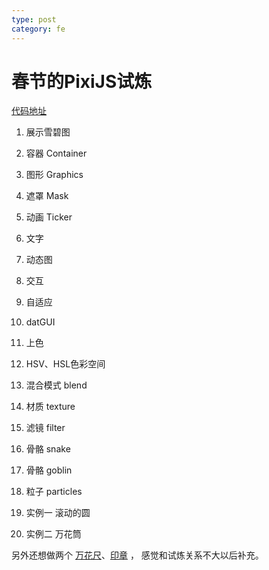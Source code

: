 ```yaml
---
type: post
category: fe
---
```

# 春节的PixiJS试炼

[代码地址](http://gongbushang.com:3000/gongbushang/pixijsPlayground)

1. 展示雪碧图

2. 容器 Container

3. 图形 Graphics

4. 遮罩 Mask

5. 动画 Ticker

6. 文字

7. 动态图

8. 交互

9. 自适应

10. datGUI

11. 上色

12. HSV、HSL色彩空间

13. 混合模式 blend

14. 材质 texture

15. 滤镜 filter

16. 骨骼 snake

17. 骨骼 goblin

18. 粒子 particles

19. 实例一 滚动的圆

20. 实例二 万花筒

另外还想做两个 [万花尺](https://ithelp.ithome.com.tw/articles/10195023)、[印章](https://ithelp.ithome.com.tw/articles/10195375) ，
感觉和试炼关系不大以后补充。